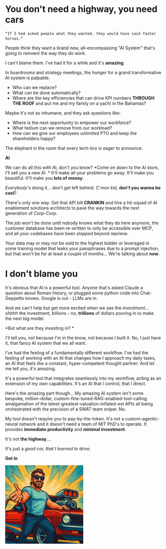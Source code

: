 # You don't need a highway, you need cars

```
“If I had asked people what they wanted, they would have said faster horses.”
```

People *think* they want a brand new, all-encompassing "AI System" that's going to reinvent the way they do work.

I can't blame them. I've had it for a while and it's **amazing**.

In boardrooms and strategy meetings, the hunger for a grand transformative AI system is palpable. 
 - Who can we replace?
 - What can be done automatically?
 - Where are the key efficiencies that can drive KPI numbers **THROUGH THE ROOF** and put me and my family on a yacht in the Bahamas?

Maybe it's not as inhumane, and they ask questions like:
 - Where is the next opportunity to empower our workforce?
 - What tedium can we remove from our workload?
 - How can we give our employees unlimited PTO and keep the shareholders happy?

The elephant in the room that every tech-bro is eager to announce:

**AI**

We can do all this with AI, don't you know?
*Come on down to the AI store, I'll sell you a new AI. *
It'll make all your problems go away. It'll make you beautiful. It'll make you **lots of money**.

*Everybody's* doing it... don't get left behind. C'mon kid, **don't you wanna be cool**?

There's only one way. Get that API bill **CRANKIN** and hire a hit-squad of AI enablement solutions architects to pave the way towards the next generation of *Corp-Corp*.

The job won't be done until nobody knows what they do here anymore, the customer database has been re-written to only be accessible over MCP, and all your codebases have been *slopped* beyond reprieve.

Your data may or may not be sold to the highest bidder or leveraged in some training model that leaks your passphrases due to a prompt injection, but that won't be for at least a couple of months... We're talking about **now**.


# I don't blame you
It's obvious that AI is a powerful tool. Anyone that's asked Claude a question about Roman history, or plugged some python code into Chat-Geppetto knows. Google is out - LLMs are in.

And we can't help but get more excited when we see the *investment*... ohhhh the investment, billions - no, **trillions** of dollars pouring in to make the next big model.

*But what are they investing in? *

I'll tell you, not because I'm in the know, not because I built it. No, I just have it, that fancy AI system that we all want.

I've had the feeling of a fundamentally different workflow. I've had the feeling of working with an AI that changes how I approach my daily tasks, an AI that feels like a constant, hyper-competent thought partner. And let me tell you, it's amazing.

It's a powerful tool that integrates seamlessly into my workflow, acting as an extension of my own capabilities. It's an AI that I control, that I direct.

Here's the amazing part though...
My amazing AI system isn't some bespoke, million-dollar, custom-fine-tuned-RAG-enabled-tool-calling amalgamation of the latest-greatest-valuation-inflated-est APIs all being orchestrated with the precision of a SWAT team sniper. No.

My tool doesn't require you to pay-by-the-token. It's not a custom-agentic-neural network and it doesn't need a team of MIT PhD's to operate. It provides **immediate productivity** and **minimal investment**. 

It's not **the highway**....

It's just a *good car, that I learned to drive*.

**Get In**

<img src="img/get-in-were-going-to-the-ai.png" width="50%" alt="Get In, We're Doing AI">
